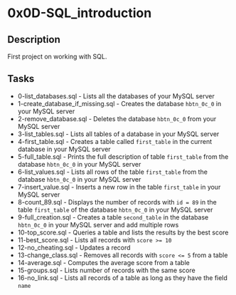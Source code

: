 # 0x0D-SQL_introduction

## Description

First project on working with SQL.

## Tasks

- 0-list_databases.sql - Lists all the databases of your MySQL server
- 1-create_database_if_missing.sql - Creates the database `hbtn_0c_0` in your MySQL server
- 2-remove_database.sql - Deletes the database `hbtn_0c_0` from your MySQL server
- 3-list_tables.sql - Lists all tables of a database in your MySQL server
- 4-first_table.sql - Creates a table called `first_table` in the current database in your MySQL server
- 5-full_table.sql - Prints the full description of table `first_table` from the database `hbtn_0c_0` in your MySQL server
- 6-list_values.sql - Lists all rows of the table `first_table` from the database `hbtn_0c_0` in your MySQL server
- 7-insert_value.sql - Inserts a new row in the table `first_table` in your MySQL server
- 8-count_89.sql - Displays the number of records with `id = 89` in the table `first_table` of the database `hbtn_0c_0` in your MySQL server
- 9-full_creation.sql - Creates a table `second_table` in the database `hbtn_0c_0` in your MySQL server and add multiple rows
- 10-top_score.sql - Queries a table and lists the results by the best score
- 11-best_score.sql - Lists all records with `score >= 10`
- 12-no_cheating.sql - Updates a record 
- 13-change_class.sql - Removes all records with `score <= 5` from a table
- 14-average.sql - Computes the average score from a table
- 15-groups.sql - Lists number of records with the same score
- 16-no_link.sql - Lists all records of a table as long as they have the field `name`
